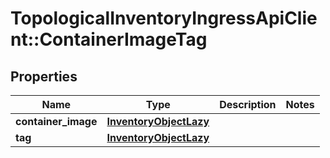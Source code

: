 # TopologicalInventoryIngressApiClient::ContainerImageTag

## Properties
Name | Type | Description | Notes
------------ | ------------- | ------------- | -------------
**container_image** | [**InventoryObjectLazy**](InventoryObjectLazy.md) |  | 
**tag** | [**InventoryObjectLazy**](InventoryObjectLazy.md) |  | 


